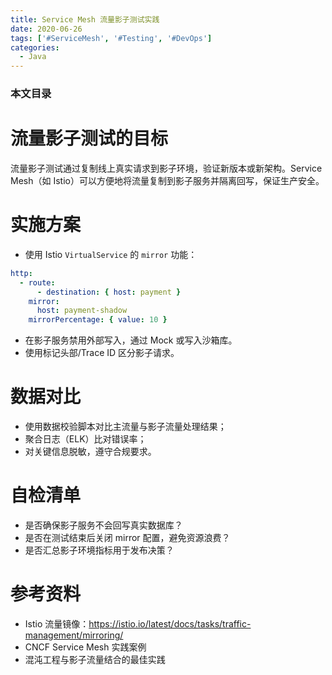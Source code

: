 ```yaml
---
title: Service Mesh 流量影子测试实践
date: 2020-06-26
tags: ['#ServiceMesh', '#Testing', '#DevOps']
categories:
  - Java
---
```


### 本文目录
<!-- toc -->

# 流量影子测试的目标
流量影子测试通过复制线上真实请求到影子环境，验证新版本或新架构。Service Mesh（如 Istio）可以方便地将流量复制到影子服务并隔离回写，保证生产安全。

# 实施方案
- 使用 Istio `VirtualService` 的 `mirror` 功能：
```yaml
http:
  - route:
      - destination: { host: payment }
    mirror:
      host: payment-shadow
    mirrorPercentage: { value: 10 }
```
- 在影子服务禁用外部写入，通过 Mock 或写入沙箱库。
- 使用标记头部/Trace ID 区分影子请求。

# 数据对比
- 使用数据校验脚本对比主流量与影子流量处理结果；
- 聚合日志（ELK）比对错误率；
- 对关键信息脱敏，遵守合规要求。

# 自检清单
- 是否确保影子服务不会回写真实数据库？
- 是否在测试结束后关闭 mirror 配置，避免资源浪费？
- 是否汇总影子环境指标用于发布决策？

# 参考资料
- Istio 流量镜像：https://istio.io/latest/docs/tasks/traffic-management/mirroring/
- CNCF Service Mesh 实践案例
- 混沌工程与影子流量结合的最佳实践

